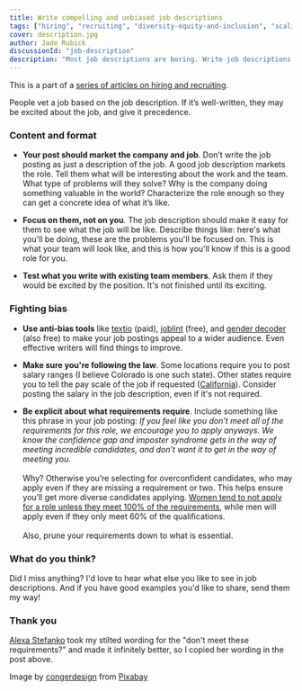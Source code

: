 ```yaml
---
title: Write compelling and unbiased job descriptions
tags: ["hiring", "recruiting", "diversity-equity-and-inclusion", "scaling", "pay-equity"]
cover: description.jpg
author: Jade Rubick
discussionId: "job-description"
description: "Most job descriptions are boring. Write job descriptions that engage your candidates and design them to be more useful and inclusive with this guide. Includes links ot helpful tools."
---
```


<re-img src="description.jpg"></re-img>


This is a part of a [series of articles on hiring and recruiting](/startup-hiring-and-recruiting). 

People vet a job based on the job description. If it’s well-written, they may be excited about the job, and give it precedence. 

### Content and format

* **Your post should market the company and job**. Don’t write the job posting as just a description of the job. A good job description markets the role. Tell them what will be interesting about the work and the team. What type of problems will they solve? Why is the company doing something valuable in the world? Characterize the role enough so they can get a concrete idea of what it’s like. 

* **Focus on them, not on you**. The job description should make it easy for them to see what the job will be like. Describe things like: here's what you'll be doing, these are the problems you'll be focused on. This is what your team will look like, and this is how you'll know if this is a good role for you. 

* **Test what you write with existing team members**. Ask them if they would be excited by the position. It's not finished until its exciting.

### Fighting bias

* **Use anti-bias tools** like [textio](https://textio.com) (paid), [joblint](https://joblint.org/) (free), and [gender decoder](http://gender-decoder.katmatfield.com/) (also free) to make your job postings appeal to a wider audience. Even effective writers will find things to improve. 

* **Make sure you're following the law**. Some locations require you to post salary ranges (I believe Colorado is one such state). Other states require you to tell the pay scale of the job if requested ([California](https://leginfo.legislature.ca.gov/faces/billTextClient.xhtml?bill_id=201720180AB168)). Consider posting the salary in the job description, even if it's not required.

* **Be explicit about what requirements require**. Include something like this phrase in your job posting: _If you feel like you don’t meet all of the requirements for this role, we encourage you to apply anyways. We know the confidence gap and imposter syndrome gets in the way of meeting incredible candidates, and don’t want it to get in the way of meeting you._ \
\
Why? Otherwise you’re selecting for overconfident candidates, who may apply even if they are missing a requirement or two. This helps ensure you’ll get more diverse candidates applying. [Women tend to not apply for a role unless they meet 100% of the requirements](https://hbr.org/2014/08/why-women-dont-apply-for-jobs-unless-theyre-100-qualified), while men will apply even if they only meet 60% of the qualifications. \
\
Also, prune your requirements down to what is essential. 

### What do you think?

Did I miss anything? I'd love to hear what else you like to see in job descriptions. And if you have good examples you'd like to share, send them my way! 

### Thank you

[Alexa Stefanko](https://www.linkedin.com/in/alexa-stefanko-86646aa4/) took my stilted wording for the "don't meet these requirements?" and made it infinitely better, so I copied her wording in the post above. 

Image by <a href="https://pixabay.com/users/congerdesign-509903/?utm_source=link-attribution&amp;utm_medium=referral&amp;utm_campaign=image&amp;utm_content=1891732">congerdesign</a> from <a href="https://pixabay.com/?utm_source=link-attribution&amp;utm_medium=referral&amp;utm_campaign=image&amp;utm_content=1891732">Pixabay</a>

